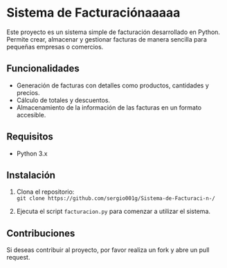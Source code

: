 # Sistema de Facturaciónaaaaa

Este proyecto es un sistema simple de facturación desarrollado en Python. Permite crear, almacenar y gestionar facturas de manera sencilla para pequeñas empresas o comercios. 

## Funcionalidades

- Generación de facturas con detalles como productos, cantidades y precios.
- Cálculo de totales y descuentos.
- Almacenamiento de la información de las facturas en un formato accesible.

## Requisitos

- Python 3.x

## Instalación

1. Clona el repositorio:  
   `git clone https://github.com/sergio001g/Sistema-de-Facturaci-n-/`

2. Ejecuta el script `facturacion.py` para comenzar a utilizar el sistema.

## Contribuciones

Si deseas contribuir al proyecto, por favor realiza un fork y abre un pull request.
